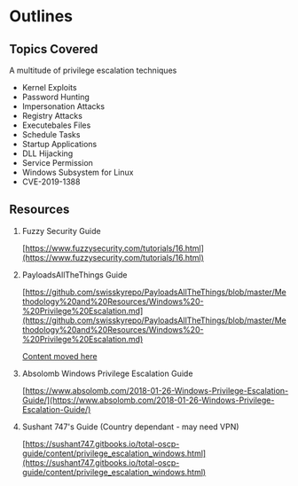 # Outlines 
## Topics Covered

A multitude of privilege escalation techniques

- Kernel Exploits
- Password Hunting
- Impersonation Attacks
- Registry Attacks
- Executebales Files
- Schedule Tasks
- Startup Applications
- DLL Hijacking
- Service Permission
- Windows Subsystem for Linux 
- CVE-2019-1388

## Resources

1. Fuzzy Security Guide 

	[https://www.fuzzysecurity.com/tutorials/16.html](https://www.fuzzysecurity.com/tutorials/16.html)

2. PayloadsAllTheThings Guide

	[https://github.com/swisskyrepo/PayloadsAllTheThings/blob/master/Methodology%20and%20Resources/Windows%20-%20Privilege%20Escalation.md](https://github.com/swisskyrepo/PayloadsAllTheThings/blob/master/Methodology%20and%20Resources/Windows%20-%20Privilege%20Escalation.md)

	[Content moved here](https://swisskyrepo.github.io/InternalAllTheThings/redteam/escalation/windows-privilege-escalation/)

3. Absolomb Windows Privilege Escalation Guide

	[https://www.absolomb.com/2018-01-26-Windows-Privilege-Escalation-Guide/](https://www.absolomb.com/2018-01-26-Windows-Privilege-Escalation-Guide/)

4. Sushant 747's Guide (Country dependant - may need VPN)

	[https://sushant747.gitbooks.io/total-oscp-guide/content/privilege_escalation_windows.html](https://sushant747.gitbooks.io/total-oscp-guide/content/privilege_escalation_windows.html)




